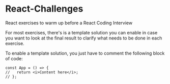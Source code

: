 # React-Challenges
React exercises to warm up before a React Coding Interview

For most exercises, there's is a template solution you can enable in case you want to look at the final result to clarify what needs to be done in each exercise. 

To enable a template solution, you just have to comment the following block of code:

```
const App = () => {
//   return <i>Content here</i>;
// };
```